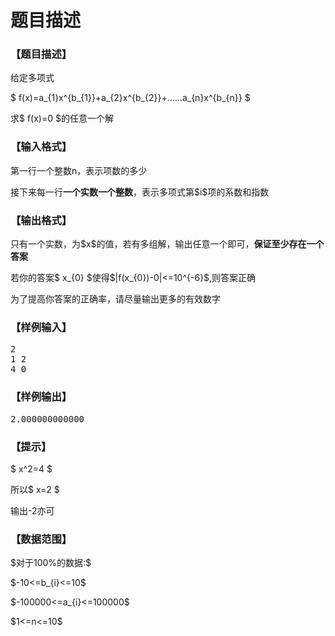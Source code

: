 # 题目描述


<h3>
【题目描述】
</h3>
<p>
给定多项式
</p>
<p>
$ f(x)=a_{1}x^{b_{1}}+a_{2}x^{b_{2}}+......a_{n}x^{b_{n}} $
</p>
<p>
求$ f(x)=0 $的任意一个解
</p>
<h3>
【输入格式】
</h3>
<p>
第一行一个整数n，表示项数的多少
</p>
<p>
接下来每一行<strong>一个实数一个整数</strong>，表示多项式第$i$项的系数和指数
</p>
<h3>
【输出格式】
</h3>
<p>
只有一个实数，为$x$的值，若有多组解，输出任意一个即可，<strong>保证至少存在一个答案</strong> 
</p>
<p>
若你的答案$ x_{0} $使得$|f(x_{0})-0|&lt;=10^{-6}$,则答案正确
</p>
<p>
为了提高你答案的正确率，请尽量输出更多的有效数字
</p>
<h3>
【样例输入】
</h3>
<pre>2
1 2
4 0
</pre>
<h3>
【样例输出】
</h3>
<pre>2.000000000000</pre>
<h3>
【提示】
</h3>
<p>
$ x^2=4 $
</p>
<p>
所以$ x=2 $
</p>
<p>
输出-2亦可
</p>
<h3>
【数据范围】
</h3>
<p>
$对于100%的数据:$
</p>
<p>
$-10&lt;=b_{i}&lt;=10$
</p>
<p>
$-100000&lt;=a_{i}&lt;=100000$
</p>
<p>
$1&lt;=n&lt;=10$
</p>
